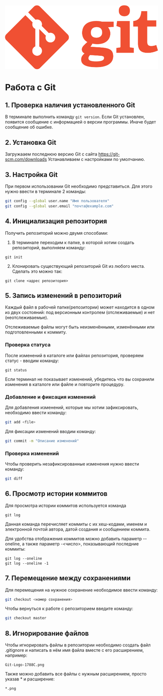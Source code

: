 ![Git logo](Git-Logo-1788C.png)
# Работа с Git

## 1. Проверка наличия установленного Git
В терминале выполнить команду `git version`.
Если Git установлен, появится сообщение с информацией о версии программы. Иначе будет сообщение об ошибке.

## 2. Установка Git
Загружааем последнюю версию Git с сайта 
https://git-scm.com/downloads
Устанавливаем с настройками по умолчанию.

## 3. Настройка Git
При первом использовании Git необходимо представиться. Для этого нужно ввести в терминале 2 команды:
```bash
git config --global user.name "Имя пользователя"
git config --global user.email "почта@example.com"
```

## 4. Инициализация репозитория
Получить репозиторий можно двумя способами:
1. В терминале переходим к папке, в которой хотим создать репозиторий, выполняем команду:
```
git init
```
2. Клонировать существующий репозиторий Git из любого места. Сделать это можно так:
```
git clone <адрес репозитория>
```

## 5. Запись изменений в репозиторий
Каждый файл в рабочей папке(репозитории) может находится в одном из двух состояний: под версионным контролем (отслеживаемые) и нет (неотслеживаемые).

Отслеживаемые файлы могут быть неизменёнными, изменёнными или подготовленными к коммиту.

### Проверка статуса
После изменений в каталоге или файлах репозитория, проверяем статус - вводим команду:
```
git status
```
Если терминал не показывает изменений, убедитесь что вы сохранили изменения в каталоге или файле и повторите процедуру.
### Добавление и фиксация изменений
Для добавления изменений, которые мы хотим зафиксировать, необходимо ввести команду:
```bash
git add <file>
```
Для фиксации изменений вводим команду:
```bash
git commit -m "Описание изменений"
```
### Проверка изменений
Чтобы проверить незафиксированные изменения нужно ввести команду:
```bash
git diff
```
## 6. Просмотр истории коммитов
Для просмотра истории коммитов используется команда
``` 
git log
```
Данная команда перечисляет коммиты с их хеш-кодами, именем и электронной почтой автора, датой создания и сообщением коммита.

Для удобства отображения коммитов можно добавить параметр --oneline, а также параметр -<число>, показывающий последние коммиты:
```
git log --oneline
git log --oneline -1
```
## 7. Перемещение между сохранениями
Для перемещения на нужное сохранение необходимое ввести команду:
```bash
git checkout <номер сохранения>
```
Чтобы вернуться к работе с репозиторием введите команду:
```bash
git checkout master
```

## 8. Игнорирование файлов
Чтобы игнорировать файлы в репозитории необходимо создать файл .gitignore и написать в нём имя файла вместе с его расширением, например:
```
Git-Logo-1788C.png
```
Также можно добавить все файлы с нужным расширением, просто указав * и расширение:
```
*.png
```